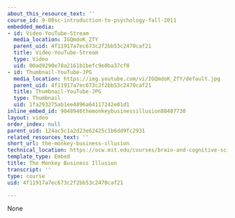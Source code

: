 ```yaml
---
about_this_resource_text: ''
course_id: 9-00sc-introduction-to-psychology-fall-2011
embedded_media:
- id: Video-YouTube-Stream
  media_location: IGQmdoK_ZfY
  parent_uid: 4f11917a7ec673c2f2bb53c2470caf21
  title: Video-YouTube-Stream
  type: Video
  uid: 00ad9290e78a2161b1befc9e0ba37cf8
- id: Thumbnail-YouTube-JPG
  media_location: https://img.youtube.com/vi/IGQmdoK_ZfY/default.jpg
  parent_uid: 4f11917a7ec673c2f2bb53c2470caf21
  title: Thumbnail-YouTube-JPG
  type: Thumbnail
  uid: 1fa293275ab1ee4896a64117242e01d1
inline_embed_id: 9048946themonkeybusinessillusion80487730
layout: video
order_index: null
parent_uid: 124ac5c1a2d23e62425c1b6dd9fc2931
related_resources_text: ''
short_url: the-monkey-business-illusion
technical_location: https://ocw.mit.edu/courses/brain-and-cognitive-sciences/9-00sc-introduction-to-psychology-fall-2011/attention/removed-clips/the-monkey-business-illusion
template_type: Embed
title: The Monkey Business Illusion
transcript: ''
type: course
uid: 4f11917a7ec673c2f2bb53c2470caf21

---
```

None